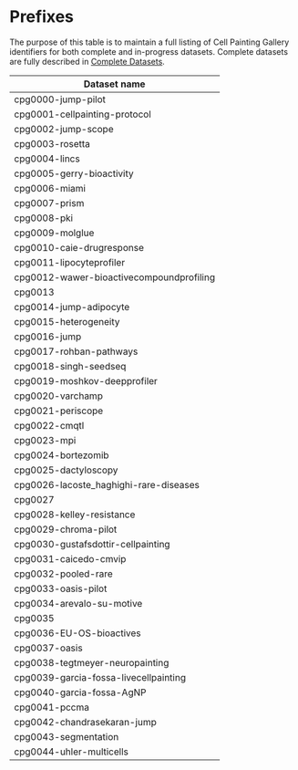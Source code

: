 # Prefixes

The purpose of this table is to maintain a full listing of Cell Painting Gallery identifiers for both complete and in-progress datasets.
Complete datasets are fully described in [Complete Datasets](complete_datasets.md).

| Dataset name                             |
|------------------------------------------|
| cpg0000-jump-pilot                       |
| cpg0001-cellpainting-protocol            |
| cpg0002-jump-scope                       |
| cpg0003-rosetta                          |
| cpg0004-lincs                            |
| cpg0005-gerry-bioactivity                |
| cpg0006-miami                            |
| cpg0007-prism                            |
| cpg0008-pki                              |
| cpg0009-molglue                          |
| cpg0010-caie-drugresponse                |
| cpg0011-lipocyteprofiler                 |
| cpg0012-wawer-bioactivecompoundprofiling |
| cpg0013                                  |
| cpg0014-jump-adipocyte                   |
| cpg0015-heterogeneity                    |
| cpg0016-jump                             |
| cpg0017-rohban-pathways                  |
| cpg0018-singh-seedseq                    |
| cpg0019-moshkov-deepprofiler             |
| cpg0020-varchamp                         |
| cpg0021-periscope                        |
| cpg0022-cmqtl                            |
| cpg0023-mpi                              |
| cpg0024-bortezomib                       |
| cpg0025-dactyloscopy                     |
| cpg0026-lacoste_haghighi-rare-diseases   |
| cpg0027                                  |
| cpg0028-kelley-resistance                |
| cpg0029-chroma-pilot                     |
| cpg0030-gustafsdottir-cellpainting       |
| cpg0031-caicedo-cmvip                    |
| cpg0032-pooled-rare                      |
| cpg0033-oasis-pilot                      |
| cpg0034-arevalo-su-motive                |
| cpg0035                                  |
| cpg0036-EU-OS-bioactives                 |
| cpg0037-oasis                            |
| cpg0038-tegtmeyer-neuropainting          |
| cpg0039-garcia-fossa-livecellpainting    |
| cpg0040-garcia-fossa-AgNP                |
| cpg0041-pccma                            |
| cpg0042-chandrasekaran-jump              |
| cpg0043-segmentation                     |
| cpg0044-uhler-multicells                 |

